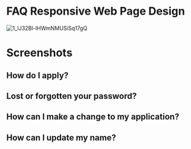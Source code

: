 # FAQ Responsive Web Page Design

![1_lJ32Bl-lHWmNMUSiSq17gQ](https://user-images.githubusercontent.com/72864817/171863780-16f7afb7-32a5-4547-a427-23c8a8ed0524.png)

# Screenshots

## 

## How do I apply?



## Lost or forgotten your password?



## How can I make a change to my application?



## How can I update my name?


